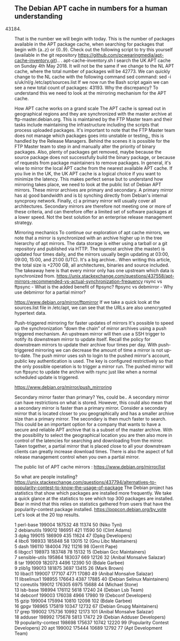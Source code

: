 ## The Debian APT cache in numbers for a human understanding

43184.
That is the number we will begin with today. This is the number of packages available in the APT package cache, when searching for packages that begin with {a..z} or {0..9}.
Check out the following script to try this yourself (available in the git repository https://github.com/pcwearingmedia/apt-cache-inventory.git)..
. apt-cache-inventory.sh
I search the UK APT cache on Sunday 4th May 2018. It will not be the same if we change to the NL APT cache, where the total number of packages will be 42773.
We can quickly change to the NL cache with the following command sed command:
sed -i s/uk/nl/g /etc/apt/sources.list
If we now run the Bash script again we can see a new total count of packages: 43193. Why the discrepancy? To understand this we need to look at the mirroring mechanism for the APT cache.

How APT cache works on a grand scale
The APT cache is spread out in geographical regions and they are synchronized with the master archive at ftp-master.debian.org. This is maintained by the FTP Master team and their tasks include maintaining the infrastructure including the scripts that process uploaded packages. It's important to note that the FTP Master team does not manage which packages goes into unstable or testing,, this is handled by the Release Managers.
Behind the scenes it is possible for the FTP Master team to step in and manually alter the priority of binary packages. Also, plenty of packages get removed, maybe because the source package does not successfully build the binary package, or because of requests from package maintainers to remove packages.
In general, it's wise to mirror the local APT cache from the nearest available APT cache. If you live in the UK, the UK APT cache is a logical choice if you want to minimize the latency. This makes perfect sense but to understand how mirroring takes place, we need to look at the public list of Debian APT mirrors. These mirror archives are primary and secondary. A primary mirror has a) good bandwidth and is b) synching directly from Debian's internal syncproxy network. Finally, c) a primary mirror will usually cover all architectures. Secondary mirrors are therefore not meeting one or more of these criteria, and can therefore offer a limited set of software packages at a lower speed. Not the best solution for an enterprise release management strategy.

Mirroring mechanics
To continue our exploration of apt cache mirrors, we note that a mirror is synchronized with an archive higher up in the tree hierarchy of apt mirrors. The data storage is either using a tarball or a git repository and published via HTTP.
The topmost archive (the master) is updated four times daily, and the mirrors usually begin updating at 03:00, 09:00, 15:00, and 21:00 (UTC). It's a big archive.. When writing this article, the total size is +2700 GB, all architectures, binaries and source included.
The takeaway here is that every mirror only has one upstream which data is synchronized from.
https://unix.stackexchange.com/questions/437558/apt-mirrors-recommended-vs-actual-synchronization-frequency
rsync vs ftpsync - What is the added benefit of ftpsync?
ftpsync vs debmirror - Why use debmirror for a partial mirror?

https://www.debian.org/mirror/ftpmirror
If we take a quick look at the sources.list file in /etc/apt, we can see that the URLs are also unencrypted hypertext data.

Push-triggered mirroring for faster updates of mirrors
It's possible to speed up the synchronization “down the chain” of mirror archives using a push triggered mechanism. An upstream mirror will then use a SSH trigger to notify its downstream mirror to update itself. Recall the policy for downstream mirrors to update their archive four times per day. With push-triggered mirroring we can decrease the amount of time a mirror is not up-to-date.
The push mirror uses ssh to login to the pushed mirror's account, public key authentication is used. The key is configured restrictively so that the only possible operation is to trigger a mirror run. The pushed mirror will run ftpsync to update the archive with rsync just like when a normal scheduled update is triggered.

https://www.debian.org/mirror/push_mirroring

Secondary mirror faster than primary? Yes, could be..
A secondary mirror can have restrictions on what is stored. However, this could also mean that a secondary mirror is faster than a primary mirror. Consider a secondary mirror that is located closer to you geographically and has a smaller archive size than a primary mirror. The secondary is then much faster to search. This could be an important option for a company that wants to have a secure and reliable APT archive that is a subset of the master archive. With the possibility to select the geographical location you are then also more in control of the latencies for searching and downloading from the mirror. Taken together, a partial mirror that is placed close to all your downstream clients can greatly increase download times. There is also the aspect of full release management control when you own a partial mirror.

The public list of APT cache mirrors : https://www.debian.org/mirror/list

So what are people installing?
https://unix.stackexchange.com/questions/437794/alternatives-to-popularity-contest-to-know-the-usage-of-package
The Debian project has statistics that show which packages are installed more frequently. We take a quick glance at the statistics to see which top 300 packages are installed. Bear in mind that this relies on statistics gathered from users that have the popularity-contest package installed.
https://popcon.debian.org/by_vote
Let's look at the 20 top results.

1     perl-base                      199004 187532    48 11374    50 (Niko Tyni)                     
2     debianutils                    199012 186951   421 11590    50 (Clint Adams)                   
3     dpkg                           199015 186909   435 11624    47 (Dpkg Developers)               
4     libc6                          198933 185848    58 13015    12 (Gnu Libc Maintainers)          
5     dash                           196110 184004   792 11216    98 (Gerrit Pape)                   
6     libgcc1                        198973 183748    78 15132    15 (Debian Gcc Maintainers)        
7     sensible-utils                 195864 183037   669 12126    32 (Anibal Monsalve Salazar)       
8     tar                            199009 182073  4496 12390    50 (Bdale Garbee)                  
9     zlib1g                         199013 181875  3697 13415    26 (Mark Brown)                    
10    libacl1                        199007 177107  4771 17080    49 (Anibal Monsalve Salazar)       
11    libselinux1                    198955 176643  4387 17885    40 (Debian Selinux Maintainers)    
12    coreutils                      199012 176305  6975 15688    44 (Michael Stone)                 
13    lsb-base                       198994 176112  5618 17240    24 (Debian Lsb Team)               
14    debconf                        199003 176038  4966 17980    19 (Debconf Developers)            
15    gzip                           199004 175994 10810 12098   102 (Bdale Garbee)                  
16    gpgv                           198965 175819 10347 12732    67 (Debian Gnupg Maintainers)      
17    grep                           199002 175736 10992 12173   101 (Anibal Monsalve Salazar)       
18    adduser                        198992 175678  5813 17472    29 (Debian Adduser Developers)     
19    popularity-contest             198698 175637 10742 12220    99 (Popularity Contest Developers) 
20    apt                            199002 175444 10689 12792    77 (Apt Development Team)          
